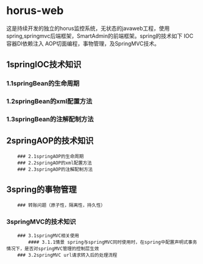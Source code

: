 # horus-web
这是持续开发的独立的horus监控系统，无状态的javaweb工程，使用spring,springmvc后端框架，SmartAdmin的前端框架。spring的技术如下 IOC容器DI依赖注入 AOP切面编程，事物管理，及SpringMVC技术。
## 1springIOC技术知识
### 1.1springBean的生命周期
### 1.2springBean的xml配置方法
### 1.3springBean的注解配制方法
## 2springAOP的技术知识
		### 2.1springAOP的生命周期
		### 2.2springAOP的xml配置方法
		### 2.3springAOP的注解配制方法
##	3spring的事物管理
		### 转账问题（原子性，隔离性，持久性）
### 3springMVC的技术知识
		### 3.1springMVC相关使用
			#### 3.1.1情景 spring与springMVC同时使用时，在spring中配置声明式事务情况下，是否对springMVC管理的控制层生效
		### 3.2springMVC url请求转入后的处理流程
